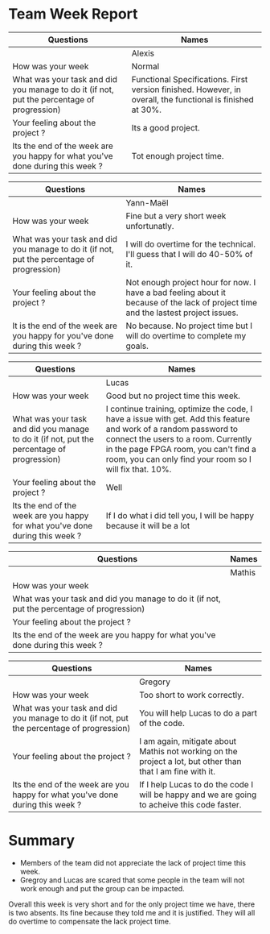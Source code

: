 # Team Week Report

| Questions                                                                                  | Names  |
| ------------------------------------------------------------------------------------------ | ------ |
|                                                                                            | Alexis |
| How was your week                                                                          | Normal       |
| What was your task and did you manage to do it (if not, put the percentage of progression) |Functional Specifications. First version finished. However, in overall, the functional is finished at 30%.        |
| Your feeling about the project ?                                                           | Its a good project. | 
| Its the end of the week are you happy for what you've done during this week ?              | Tot enough project time.  |




| Questions                                                                                  | Names     |
| ------------------------------------------------------------------------------------------ | --------- |
|                                                                                            | Yann-Maël |
| How was your week                                                                          | Fine but a very short week unfortunatly.         |
| What was your task and did you manage to do it (if not, put the percentage of progression) | I will do overtime for the technical. I'll guess that I will do 40-50% of it.         |
| Your feeling about the project ?                                                           | Not enough project hour for now. I have a bad feeling about it because of the lack of project time and the lastest project issues.          |
| It is the end of the week are you happy for you've done during this week ?              | No because. No project time but I will do overtime to complete my goals.          |


| Questions                                                                                  | Names |
| ------------------------------------------------------------------------------------------ | ----- |
|                                                                                            | Lucas |
| How was your week                                                                          | Good but no project time this week.      |
| What was your task and did you manage to do it (if not, put the percentage of progression) |I continue training, optimize the code, I have a issue with get. Add this feature and work of a random password to connect the users to a room. Currently in the page FPGA room, you can't find a room, you can only find your room so I will fix that. 10%.    |
| Your feeling about the project ?                                                           | Well |
| Its the end of the week are you happy for what you've done during this week ?              | If I do what i did tell you, I will be happy because it will be a lot      |

| Questions                                                                                  | Names  |
| ------------------------------------------------------------------------------------------ | ------ |
|                                                                                            | Mathis |
| How was your week                                                                          |        |
| What was your task and did you manage to do it (if not, put the percentage of progression) |        |
| Your feeling about the project ?                                                           |        |
| Its the end of the week are you happy for what you've done during this week ?              |

| Questions                                                                                  | Names   |
| ------------------------------------------------------------------------------------------ | ------- |
|                                                                                            | Gregory |
| How was your week                                                                          | Too short to work correctly.      |
| What was your task and did you manage to do it (if not, put the percentage of progression) | You will help Lucas to do a part of the code.        |
| Your feeling about the project ?                                                           | I am again, mitigate about Mathis not working on the project a lot, but other than that I am fine with it.        |
| Its the end of the week are you happy for what you've done during this week ?              | If I help Lucas to do the code I will be happy and we are going to acheive this code faster.        |  |

# Summary

- Members of the team did not appreciate the lack of project time this week.
- Gregroy and Lucas are scared that some people in the team will not work enough and put the group can be impacted.


Overall this week is very short and for the only project time we have, there is two absents. Its fine because they told me and it is justified.
They will all do overtime to compensate the lack project time.

